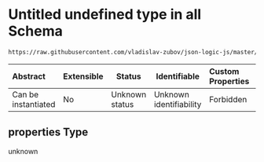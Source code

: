 # Untitled undefined type in all Schema

```txt
https://raw.githubusercontent.com/vladislav-zubov/json-logic-js/master/schemas/operators/array/all.json#/properties
```




| Abstract            | Extensible | Status         | Identifiable            | Custom Properties | Additional Properties | Access Restrictions | Defined In                                                    |
| :------------------ | ---------- | -------------- | ----------------------- | :---------------- | --------------------- | ------------------- | ------------------------------------------------------------- |
| Can be instantiated | No         | Unknown status | Unknown identifiability | Forbidden         | Allowed               | none                | [all.json\*](operators/array/all.json "open original schema") |

## properties Type

unknown
